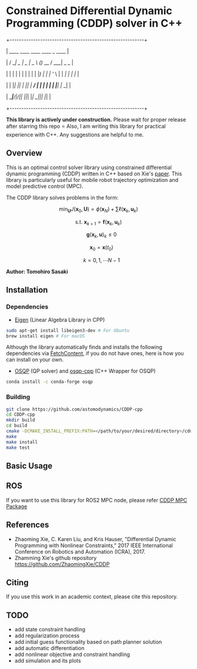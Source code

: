 # Constrained Differential Dynamic Programming (CDDP) solver in C++
+---------------------------------------------------------+

|    ____ ____  ____  ____    _          ____             |

|   / ___|  _ \|  _ \|  _ \  (_)_ __    / ___| _     _    |

|  | |   | | | | | | | |_) | | | '_ \  | |   _| |_ _| |_  |

|  | |___| |_| | |_| |  __/  | | | | | | |__|_   _|_   _| |

|   \____|____/|____/|_|     |_|_| |_|  \____||_|   |_|   |

+---------------------------------------------------------+

**This library is actively under construction.** Please wait for proper release after starring this repo :star:
Also, I am writing this library for practical experience with C++. Any suggestions are helpful to me.

## Overview
This is an optimal control solver library using constrained differential dynamic programming (CDDP) written in C++ based on Xie's [paper](https://zhaomingxie.github.io/projects/CDDP/CDDP.pdf). This library is particularly useful for mobile robot trajectory optimization and model predictive control (MPC).

The CDDP library solves problems in the form:

$$
\min_{\mathbf{U}} J(\mathbf{x}_0, \mathbf{U}) = \phi(\mathbf{x}_N) + \sum \ell(\mathbf{x}_k,\mathbf{u}_k)
$$

$$
\mathrm{s.t.~}  \mathbf{x}_{k+1} = \mathbf{f}(\mathbf{x}_k,\mathbf{u}_k) 
$$

$$
\quad \mathbf{g}(\mathbf{x}_k,\mathbf{u})_k\leq 0
$$

$$
\quad {\mathbf{x}}_{0} = \mathbf{x}{(t_0)} 
$$

$$
\quad k = 0,1,\cdots N-1
$$

**Author: Tomohiro Sasaki** 

## Installation
### Dependencies
* [Eigen](https://formulae.brew.sh/formula/eigen) (Linear Algebra Library in CPP)
    
```bash
sudo apt-get install libeigen3-dev # For Ubuntu
brew install eigen # For macOS
```

Although the library automatically finds and installs the following dependencies via [FetchContent](https://cmake.org/cmake/help/latest/module/FetchContent.html), if you do not have ones, here is how you can install on your own.

* [OSQP](https://osqp.org/) (QP solver) and [osqp-cpp](https://github.com/google/osqp-cpp) (C++ Wrapper for OSQP)
```bash
conda install -c conda-forge osqp
```

### Building
```bash
git clone https://github.com/astomodynamics/CDDP-cpp
cd CDDP-cpp
mkdir build
cd build
cmake -DCMAKE_INSTALL_PREFIX:PATH=</path/to/your/desired/directory>/cddp ..
make
make install
make test
```

## Basic Usage


## ROS 
If you want to use this library for ROS2 MPC node, please refer [CDDP MPC Package](https://github.com/astomodynamics/cddp_mpc_pkg)

## References
* Zhaoming Xie, C. Karen Liu, and Kris Hauser, "Differential Dynamic Programming with Nonlinear Constraints," 2017 IEEE International Conference on Robotics and Automation (ICRA), 2017.
* Zhamming Xie's github repository <https://github.com/ZhaomingXie/CDDP>


## Citing
If you use this work in an academic context, please cite this repository.

## TODO
* add state constraint handling
* add regularization process
* add initial guess functionality based on path planner solution
* add automatic differentiation
* add nonlinear objective and constraint handling
* add simulation and its plots
